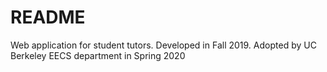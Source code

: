 # README

Web application for student tutors. Developed in Fall 2019. 
Adopted by UC Berkeley EECS department in Spring 2020
